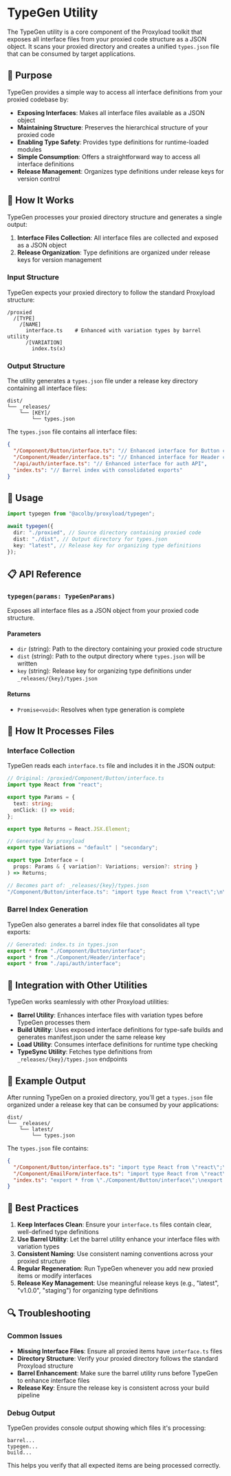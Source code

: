 # TypeGen Utility

The TypeGen utility is a core component of the Proxyload toolkit that exposes all interface files from your proxied code structure as a JSON object. It scans your proxied directory and creates a unified `types.json` file that can be consumed by target applications.

## 🎯 Purpose

TypeGen provides a simple way to access all interface definitions from your proxied codebase by:

- **Exposing Interfaces**: Makes all interface files available as a JSON object
- **Maintaining Structure**: Preserves the hierarchical structure of your proxied code
- **Enabling Type Safety**: Provides type definitions for runtime-loaded modules
- **Simple Consumption**: Offers a straightforward way to access all interface definitions
- **Release Management**: Organizes type definitions under release keys for version control

## 📁 How It Works

TypeGen processes your proxied directory structure and generates a single output:

1. **Interface Files Collection**: All interface files are collected and exposed as a JSON object
2. **Release Organization**: Type definitions are organized under release keys for version management

### Input Structure

TypeGen expects your proxied directory to follow the standard Proxyload structure:

```
/proxied
  /[TYPE]
    /[NAME]
      interface.ts    # Enhanced with variation types by barrel utility
      /[VARIATION]
        index.ts(x)
```

### Output Structure

The utility generates a `types.json` file under a release key directory containing all interface files:

```
dist/
└── _releases/
    └── [KEY]/
        └── types.json
```

The `types.json` file contains all interface files:

```json
{
  "/Component/Button/interface.ts": "// Enhanced interface for Button component",
  "/Component/Header/interface.ts": "// Enhanced interface for Header component",
  "/api/auth/interface.ts": "// Enhanced interface for auth API",
  "index.ts": "// Barrel index with consolidated exports"
}
```

## 🚀 Usage

```typescript
import typegen from "@acolby/proxyload/typegen";

await typegen({
  dir: "./proxied", // Source directory containing proxied code
  dist: "./dist", // Output directory for types.json
  key: "latest", // Release key for organizing type definitions
});
```

## 📋 API Reference

### `typegen(params: TypeGenParams)`

Exposes all interface files as a JSON object from your proxied code structure.

#### Parameters

- `dir` (string): Path to the directory containing your proxied code structure
- `dist` (string): Path to the output directory where `types.json` will be written
- `key` (string): Release key for organizing type definitions under `_releases/{key}/types.json`

#### Returns

- `Promise<void>`: Resolves when type generation is complete

## 🔧 How It Processes Files

### Interface Collection

TypeGen reads each `interface.ts` file and includes it in the JSON output:

```typescript
// Original: /proxied/Component/Button/interface.ts
import type React from "react";

export type Params = {
  text: string;
  onClick: () => void;
};

export type Returns = React.JSX.Element;

// Generated by proxyload
export type Variations = "default" | "secondary";

export type Interface = (
  props: Params & { variation?: Variations; version?: string }
) => Returns;

// Becomes part of: _releases/{key}/types.json
"/Component/Button/interface.ts": "import type React from \"react\";\n\nexport type Params = {\n  text: string;\n  onClick: () => void;\n};\n\nexport type Returns = React.JSX.Element;\n\n// Generated by proxyload\nexport type Variations = \"default\" | \"secondary\";\n\nexport type Interface = (\n  props: Params & { variation?: Variations; version?: string }\n) => Returns;\n"
```

### Barrel Index Generation

TypeGen also generates a barrel index file that consolidates all type exports:

```typescript
// Generated: index.ts in types.json
export * from "./Component/Button/interface";
export * from "./Component/Header/interface";
export * from "./api/auth/interface";
```

## 🔗 Integration with Other Utilities

TypeGen works seamlessly with other Proxyload utilities:

- **Barrel Utility**: Enhances interface files with variation types before TypeGen processes them
- **Build Utility**: Uses exposed interface definitions for type-safe builds and generates manifest.json under the same release key
- **Load Utility**: Consumes interface definitions for runtime type checking
- **TypeSync Utility**: Fetches type definitions from `_releases/{key}/types.json` endpoints

## 📝 Example Output

After running TypeGen on a proxied directory, you'll get a `types.json` file organized under a release key that can be consumed by your applications:

```
dist/
└── _releases/
    └── latest/
        └── types.json
```

The `types.json` file contains:

```json
{
  "/Component/Button/interface.ts": "import type React from \"react\";\n\nexport type Params = {\n  text: string;\n  onClick: () => void;\n};\n\nexport type Returns = React.JSX.Element;\n\n// Generated by proxyload\nexport type Variations = \"default\" | \"secondary\";\n\nexport type Interface = (\n  props: Params & { variation?: Variations; version?: string }\n) => Returns;\n",
  "/Component/EmailForm/interface.ts": "import type React from \"react\";\n\nexport type Params = {\n  onSubmit: (val: string) => void;\n};\n\nexport type Returns = React.JSX.Element;\n\n// Generated by proxyload\nexport type Variations = \"default\";\n\nexport type Interface = (\n  props: Params & { variation?: Variations; version?: string }\n) => Returns;\n",
  "index.ts": "export * from \"./Component/Button/interface\";\nexport * from \"./Component/EmailForm/interface\";"
}
```

## 🎯 Best Practices

1. **Keep Interfaces Clean**: Ensure your `interface.ts` files contain clear, well-defined type definitions
2. **Use Barrel Utility**: Let the barrel utility enhance your interface files with variation types
3. **Consistent Naming**: Use consistent naming conventions across your proxied structure
4. **Regular Regeneration**: Run TypeGen whenever you add new proxied items or modify interfaces
5. **Release Key Management**: Use meaningful release keys (e.g., "latest", "v1.0.0", "staging") for organizing type definitions

## 🔍 Troubleshooting

### Common Issues

- **Missing Interface Files**: Ensure all proxied items have `interface.ts` files
- **Directory Structure**: Verify your proxied directory follows the standard Proxyload structure
- **Barrel Enhancement**: Make sure the barrel utility runs before TypeGen to enhance interface files
- **Release Key**: Ensure the release key is consistent across your build pipeline

### Debug Output

TypeGen provides console output showing which files it's processing:

```
barrel...
typegen...
build...
```

This helps you verify that all expected items are being processed correctly.
